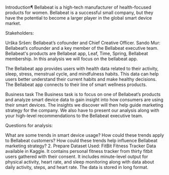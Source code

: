 Introduction¶
Bellabeat is a high-tech manufacturer of health-focused products for women. Bellabeat is a successful small company, but they have the potential to become a larger player in the global smart device market.

Stakeholders:

Urška Sršen: Bellabeat’s cofounder and Chief Creative Officer.
Sando Mur: Bellabeat’s cofounder and a key member of the Bellabeat executive team.
Bellabeat's products are Bellabeat app, Leaf, Time, Spring, Bellabeat membership. In this analysis we will focus on the bellabeat app.

The Bellabeat app provides users with health data related to their activity, sleep, stress, menstrual cycle, and mindfulness habits. This data can help users better understand their current habits and make healthy decisions. The Bellabeat app connects to their line of smart wellness products.

Business task
The Business task is to focus on one of Bellabeat’s products and analyze smart device data to gain insight into how consumers are using their smart devices. The insights we discover will then help guide marketing strategy for the company. We also have to present our analysis along with your high-level recommendations to the Bellabeat executive team.

Questions for analysis:

What are some trends in smart device usage?
How could these trends apply to Bellabeat customers?
How could these trends help influence Bellabeat marketing strategy?
2. Prepare
Dataset Used: FitBit Fitness Tracker Data available in Kaggle. It contains personal fitness tracker from thirty fitbit users gathered with their consent. It includes minute-level output for physical activity, heart rate, and sleep monitoring along with data about daily activity, steps, and heart rate. The data is stored in long format.
